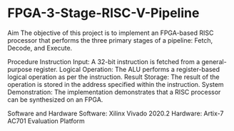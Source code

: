 # FPGA-3-Stage-RISC-V-Pipeline
Aim
The objective of this project is to implement an FPGA-based RISC processor that performs the three primary stages of a pipeline: Fetch, Decode, and Execute.

Procedure
Instruction Input: A 32-bit instruction is fetched from a general-purpose register.
Logical Operation: The ALU performs a register-based logical operation as per the instruction.
Result Storage: The result of the operation is stored in the address specified within the instruction.
System Demonstration: The implementation demonstrates that a RISC processor can be synthesized on an FPGA.

Software and Hardware
Software: Xilinx Vivado 2020.2
Hardware: Artix-7 AC701 Evaluation Platform
